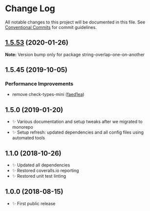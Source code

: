 # Change Log

All notable changes to this project will be documented in this file.
See [Conventional Commits](https://conventionalcommits.org) for commit guidelines.

## [1.5.53](https://gitlab.com/codsen/codsen/compare/string-overlap-one-on-another@1.5.52...string-overlap-one-on-another@1.5.53) (2020-01-26)

**Note:** Version bump only for package string-overlap-one-on-another





## 1.5.45 (2019-10-05)

### Performance Improvements

- remove check-types-mini ([faed1ea](https://gitlab.com/codsen/codsen/commit/faed1ea))

## 1.5.0 (2019-01-20)

- ✨ Various documentation and setup tweaks after we migrated to monorepo
- ✨ Setup refresh: updated dependencies and all config files using automated tools

## 1.1.0 (2018-10-26)

- ✨ Updated all dependencies
- ✨ Restored coveralls.io reporting
- ✨ Restored unit test linting

## 1.0.0 (2018-08-15)

- ✨ First public release
